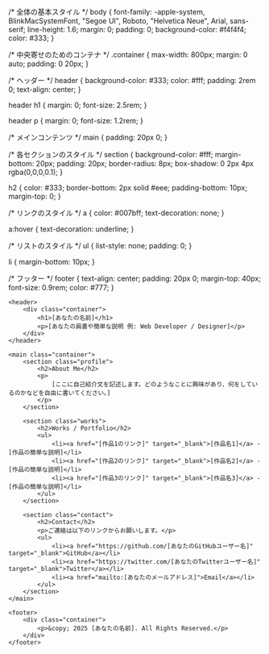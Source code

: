<!DOCTYPE html>
<html lang="ja">
<head>
    <meta charset="UTF-8">
    <meta name="viewport" content="width=device-width, initial-scale=1.0">
    <title>[あなたの名前] | Personal Website</title>

  /* 全体の基本スタイル */
body {
    font-family: -apple-system, BlinkMacSystemFont, "Segoe UI", Roboto, "Helvetica Neue", Arial, sans-serif;
    line-height: 1.6;
    margin: 0;
    padding: 0;
    background-color: #f4f4f4;
    color: #333;
}

/* 中央寄せのためのコンテナ */
.container {
    max-width: 800px;
    margin: 0 auto;
    padding: 0 20px;
}

/* ヘッダー */
header {
    background-color: #333;
    color: #fff;
    padding: 2rem 0;
    text-align: center;
}

header h1 {
    margin: 0;
    font-size: 2.5rem;
}

header p {
    margin: 0;
    font-size: 1.2rem;
}

/* メインコンテンツ */
main {
    padding: 20px 0;
}

/* 各セクションのスタイル */
section {
    background-color: #fff;
    margin-bottom: 20px;
    padding: 20px;
    border-radius: 8px;
    box-shadow: 0 2px 4px rgba(0,0,0,0.1);
}

h2 {
    color: #333;
    border-bottom: 2px solid #eee;
    padding-bottom: 10px;
    margin-top: 0;
}

/* リンクのスタイル */
a {
    color: #007bff;
    text-decoration: none;
}

a:hover {
    text-decoration: underline;
}

/* リストのスタイル */
ul {
    list-style: none;
    padding: 0;
}

li {
    margin-bottom: 10px;
}

/* フッター */
footer {
    text-align: center;
    padding: 20px 0;
    margin-top: 40px;
    font-size: 0.9rem;
    color: #777;
}
    <link rel="stylesheet" href="style.css">
</head>
<body>

    <header>
        <div class="container">
            <h1>[あなたの名前]</h1>
            <p>[あなたの肩書や簡単な説明 例: Web Developer / Designer]</p>
        </div>
    </header>

    <main class="container">
        <section class="profile">
            <h2>About Me</h2>
            <p>
                [ここに自己紹介文を記述します。どのようなことに興味があり、何をしているのかなどを自由に書いてください。]
            </p>
        </section>

        <section class="works">
            <h2>Works / Portfolio</h2>
            <ul>
                <li><a href="[作品1のリンク]" target="_blank">[作品名1]</a> - [作品の簡単な説明]</li>
                <li><a href="[作品2のリンク]" target="_blank">[作品名2]</a> - [作品の簡単な説明]</li>
                <li><a href="[作品3のリンク]" target="_blank">[作品名3]</a> - [作品の簡単な説明]</li>
            </ul>
        </section>

        <section class="contact">
            <h2>Contact</h2>
            <p>ご連絡は以下のリンクからお願いします。</p>
            <ul>
                <li><a href="https://github.com/[あなたのGitHubユーザー名]" target="_blank">GitHub</a></li>
                <li><a href="https://twitter.com/[あなたのTwitterユーザー名]" target="_blank">Twitter</a></li>
                <li><a href="mailto:[あなたのメールアドレス]">Email</a></li>
            </ul>
        </section>
    </main>

    <footer>
        <div class="container">
            <p>&copy; 2025 [あなたの名前]. All Rights Reserved.</p>
        </div>
    </footer>

</body>
</html>

